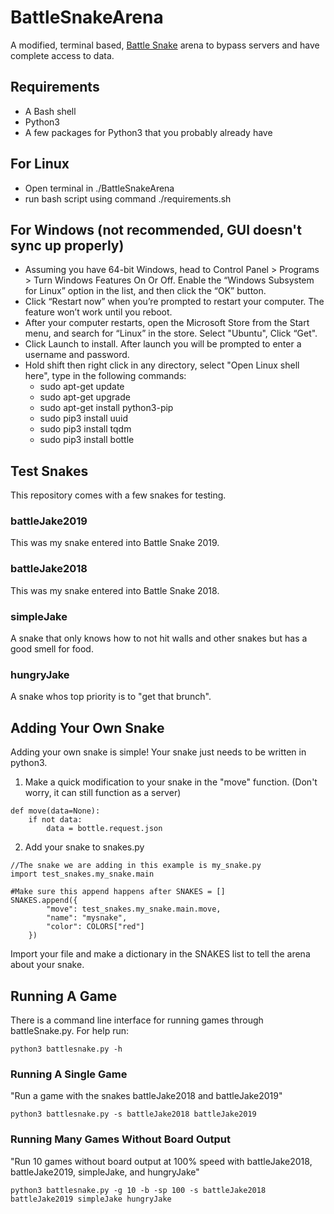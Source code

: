 # BattleSnakeArena
A modified, terminal based, [Battle Snake](https://play.battlesnake.io/) arena to bypass servers and have complete access to data.

## Requirements
- A Bash shell
- Python3
- A few packages for Python3 that you probably already have

## For Linux
- Open terminal in ./BattleSnakeArena
- run bash script using command ./requirements.sh

## For Windows (not recommended, GUI doesn't sync up properly)
- Assuming you have 64-bit Windows, head to Control Panel > Programs > Turn Windows Features On Or Off. Enable the “Windows Subsystem for Linux” option in the list, and then click the “OK” button.
- Click “Restart now” when you’re prompted to restart your computer. The feature won’t work until you reboot.
- After your computer restarts, open the Microsoft Store from the Start menu, and search for “Linux” in the store. Select "Ubuntu", Click “Get". 
- Click Launch to install. After launch you will be prompted to enter a username and password.
- Hold shift then right click in any directory, select "Open Linux shell here", type in the following commands:
	- sudo apt-get update
	- sudo apt-get upgrade
	- sudo apt-get install python3-pip
	- sudo pip3 install uuid
	- sudo pip3 install tqdm	
	- sudo pip3 install bottle

## Test Snakes
This repository comes with a few snakes for testing.

### battleJake2019
This was my snake entered into Battle Snake 2019.

### battleJake2018
This was my snake entered into Battle Snake 2018.

### simpleJake
A snake that only knows how to not hit walls and other snakes but has a good smell for food.

### hungryJake
A snake whos top priority is to "get that brunch".

## Adding Your Own Snake
Adding your own snake is simple! Your snake just needs to be written in python3.

1. Make a quick modification to your snake in the "move" function. (Don't worry, it can still function as a server)
```python3
def move(data=None):
    if not data:
        data = bottle.request.json
```

2. Add your snake to snakes.py
```python3
//The snake we are adding in this example is my_snake.py
import test_snakes.my_snake.main

#Make sure this append happens after SNAKES = []
SNAKES.append({
        "move": test_snakes.my_snake.main.move,
        "name": "mysnake",
        "color": COLORS["red"]
    })
```

Import your file and make a dictionary in the SNAKES list to tell the arena about your snake.

## Running A Game
There is a command line interface for running games through battleSnake.py. For help run:
```
python3 battlesnake.py -h
```

### Running A Single Game
"Run a game with the snakes battleJake2018 and battleJake2019"
```
python3 battlesnake.py -s battleJake2018 battleJake2019
```

### Running Many Games Without Board Output
"Run 10 games without board output at 100% speed with battleJake2018, battleJake2019, simpleJake, and hungryJake"
```
python3 battlesnake.py -g 10 -b -sp 100 -s battleJake2018 battleJake2019 simpleJake hungryJake
```
